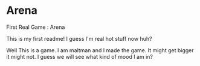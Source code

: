 # Arena
First Real Game : Arena

This is my first readme! I guess I'm real hot stuff now huh?

Well This is a game. I am maltman and I made the game. It might get bigger it might not. I guess we will see what kind of mood I am in?
